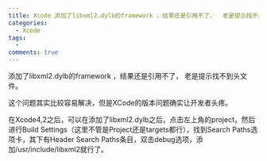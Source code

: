 ```yaml
---
title: Xcode 添加了libxml2.dylb的framework ，结果还是引用不了，  老是提示找不到头文件
categories:
  - Xcode
tags:
  - 
comments: true
---
```



<!-- more -->
添加了libxml2.dylb的framework ，结果还是引用不了，  老是提示找不到头文件。

这个问题其实比较容易解决，但是XCode的版本问题确实让开发者头疼。

在Xcode4,2之后，可以在添加了libxml2.dylb之后，点击左上角的project，然后进行Build Settings（这里不管是Project还是targets都行），找到Search Paths选项卡，其下有Header Search Paths条目，双击debug选项，添加/usr/include/libxml2就行了。